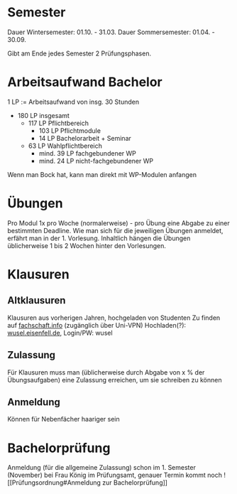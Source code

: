 # Semester
Dauer Wintersemester: 01.10. - 31.03.
Dauer Sommersemester: 01.04. - 30.09.

Gibt am Ende jedes Semester 2 Prüfungsphasen.

# Arbeitsaufwand Bachelor
1 LP := Arbeitsaufwand von insg. 30 Stunden

- 180 LP insgesamt
	- 117 LP Pflichtbereich
		- 103 LP Pflichtmodule
		- 14 LP Bachelorarbeit + Seminar
	- 63 LP Wahlpflichtbereich
		- mind. 39 LP fachgebundener WP
		- mind. 24 LP nicht-fachgebundener WP

Wenn man Bock hat, kann man direkt mit WP-Modulen anfangen

# Übungen
Pro Modul 1x pro Woche (normalerweise) - pro Übung eine Abgabe zu einer bestimmten Deadline.
Wie man sich für die jeweiligen Übungen anmeldet, erfährt man in der 1. Vorlesung.
Inhaltlich hängen die Übungen üblicherweise 1 bis 2 Wochen hinter den Vorlesungen.

# Klausuren
## Altklausuren
Klausuren aus vorherigen Jahren, hochgeladen von Studenten
Zu finden auf [fachschaft.info](https://altklausuren.fachschaft.info) (zugänglich über Uni-VPN)
Hochladen(?): [wusel.eisenfell.de](https://wusel.eisenfell.de), Login/PW: wusel
## Zulassung
Für Klausuren muss man (üblicherweise durch Abgabe von x % der Übungsaufgaben) eine Zulassung erreichen, um sie schreiben zu können
## Anmeldung
Können für Nebenfächer haariger sein

# Bachelorprüfung
Anmeldung (für die allgemeine Zulassung) schon im 1. Semester (November) bei Frau König im Prüfungsamt, genauer Termin kommt noch
![[Prüfungsordnung#Anmeldung zur Bachelorprüfung]]